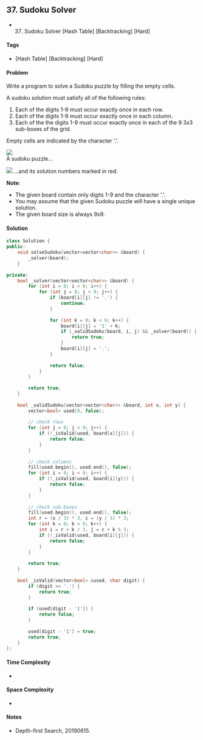 ## 37. Sudoku Solver
- 37. Sudoku Solver [Hash Table] [Backtracking] [Hard]

#### Tags
- [Hash Table] [Backtracking] [Hard]

#### Problem
Write a program to solve a Sudoku puzzle by filling the empty cells.

A sudoku solution must satisfy all of the following rules:

1. Each of the digits 1-9 must occur exactly once in each row.
2. Each of the digits 1-9 must occur exactly once in each column.
3. Each of the the digits 1-9 must occur exactly once in each of the 9 3x3 sub-boxes of the grid.

Empty cells are indicated by the character '.'.

![](https://upload.wikimedia.org/wikipedia/commons/thumb/f/ff/Sudoku-by-L2G-20050714.svg/250px-Sudoku-by-L2G-20050714.svg.png)  
A sudoku puzzle...

![](https://upload.wikimedia.org/wikipedia/commons/thumb/3/31/Sudoku-by-L2G-20050714_solution.svg/250px-Sudoku-by-L2G-20050714_solution.svg.png)
...and its solution numbers marked in red.

**Note**:

- The given board contain only digits 1-9 and the character '.'.
- You may assume that the given Sudoku puzzle will have a single unique solution.
- The given board size is always 9x9.

#### Solution
``` C++
class Solution {
public:
    void solveSudoku(vector<vector<char>> &board) {
        _solver(board);
    }
    
private:
    bool _solver(vector<vector<char>> &board) {
        for (int i = 0; i < 9; i++) {
            for (int j = 0; j < 9; j++) {
                if (board[i][j] != '.') {
                    continue;
                }
                
                for (int k = 0; k < 9; k++) {
                    board[i][j] = '1' + k;
                    if (_validSudoku(board, i, j) && _solver(board)) {
                        return true;
                    }
                    board[i][j] = '.';
                }
                
                return false;
            }
        }
        
        return true;
    }
    
    bool _validSudoku(vector<vector<char>> &board, int x, int y) {
        vector<bool> used(9, false);
        
        // check rows
        for (int j = 0; j < 9; j++) {
            if (!_isValid(used, board[x][j])) {
                return false;
            }
        }
        
        // check columns
        fill(used.begin(), used.end(), false);
        for (int i = 0; i < 9; i++) {
            if (!_isValid(used, board[i][y])) {
                return false;
            }
        }
        
        // check sub-boxes
        fill(used.begin(), used.end(), false);
        int r = (x / 3) * 3, c = (y / 3) * 3;
        for (int k = 0; k < 9; k++) {
            int i = r + k / 3, j = c + k % 3;
            if (!_isValid(used, board[i][j])) {
                return false;
            }
        }
        
        return true;
    }
    
    bool _isValid(vector<bool> &used, char digit) {
        if (digit == '.') {
            return true;
        }
        
        if (used[digit - '1']) {
            return false;
        }
        
        used[digit - '1'] = true;
        return true;
    }
};
```

#### Time Complexity
- 

#### Space Complexity
- 

#### Notes
- Depth-first Search, 20190615.
